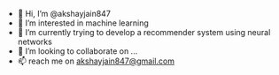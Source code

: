- 👋 Hi, I’m @akshayjain847
- 👀 I’m interested in machine learning
- 🌱 I’m currently trying to develop a recommender system using neural networks
- 💞️ I’m looking to collaborate on ...
- 📫 reach me on akshayjain847@gmail.com

<!---
akshayjain847/akshayjain847 is a ✨ special ✨ repository because its `README.md` (this file) appears on your GitHub profile.
You can click the Preview link to take a look at your changes.
--->
